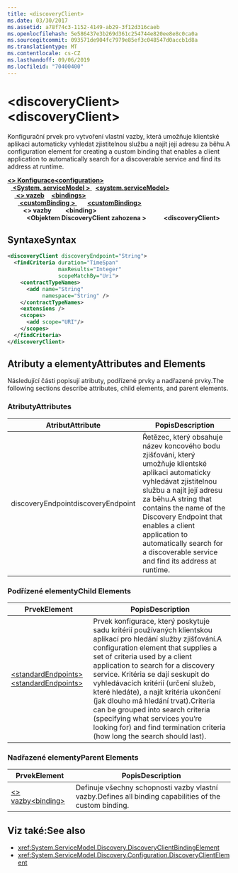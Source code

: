 ```yaml
---
title: <discoveryClient>
ms.date: 03/30/2017
ms.assetid: a78f74c3-1152-4149-ab29-3f12d316caeb
ms.openlocfilehash: 5e586437e3b269d361c254744e820ee8e8c0ca0a
ms.sourcegitcommit: 093571de904fc7979e85ef3c048547d0accb1d8a
ms.translationtype: MT
ms.contentlocale: cs-CZ
ms.lasthandoff: 09/06/2019
ms.locfileid: "70400400"
---
```

# <a name="discoveryclient"></a><span data-ttu-id="5d676-101">\<discoveryClient></span><span class="sxs-lookup"><span data-stu-id="5d676-101">\<discoveryClient></span></span>
<span data-ttu-id="5d676-102">Konfigurační prvek pro vytvoření vlastní vazby, která umožňuje klientské aplikaci automaticky vyhledat zjistitelnou službu a najít její adresu za běhu.</span><span class="sxs-lookup"><span data-stu-id="5d676-102">A configuration element for creating a custom binding that enables a client application to automatically search for a discoverable service and find its address at runtime.</span></span>  
  
<span data-ttu-id="5d676-103">[ **\<> Konfigurace**](../configuration-element.md)</span><span class="sxs-lookup"><span data-stu-id="5d676-103">[**\<configuration>**](../configuration-element.md)</span></span>\
<span data-ttu-id="5d676-104">&nbsp;&nbsp;[ **\<System. serviceModel >** ](system-servicemodel.md)</span><span class="sxs-lookup"><span data-stu-id="5d676-104">&nbsp;&nbsp;[**\<system.serviceModel>**](system-servicemodel.md)</span></span>\
<span data-ttu-id="5d676-105">&nbsp;&nbsp;&nbsp;&nbsp;[ **\<> vazeb**](bindings.md)</span><span class="sxs-lookup"><span data-stu-id="5d676-105">&nbsp;&nbsp;&nbsp;&nbsp;[**\<bindings>**](bindings.md)</span></span>\
<span data-ttu-id="5d676-106">&nbsp;&nbsp;&nbsp;&nbsp;&nbsp;&nbsp;[ **\<customBinding >** ](custombinding.md)</span><span class="sxs-lookup"><span data-stu-id="5d676-106">&nbsp;&nbsp;&nbsp;&nbsp;&nbsp;&nbsp;[**\<customBinding>**](custombinding.md)</span></span>\
<span data-ttu-id="5d676-107">&nbsp;&nbsp;&nbsp;&nbsp;&nbsp;&nbsp;&nbsp;&nbsp; **\<> vazby**</span><span class="sxs-lookup"><span data-stu-id="5d676-107">&nbsp;&nbsp;&nbsp;&nbsp;&nbsp;&nbsp;&nbsp;&nbsp;**\<binding>**</span></span>\
<span data-ttu-id="5d676-108">&nbsp;&nbsp;&nbsp;&nbsp;&nbsp;&nbsp;&nbsp;&nbsp;&nbsp;&nbsp; **\<Objektem DiscoveryClient zahozena >**</span><span class="sxs-lookup"><span data-stu-id="5d676-108">&nbsp;&nbsp;&nbsp;&nbsp;&nbsp;&nbsp;&nbsp;&nbsp;&nbsp;&nbsp;**\<discoveryClient>**</span></span>  
  
## <a name="syntax"></a><span data-ttu-id="5d676-109">Syntaxe</span><span class="sxs-lookup"><span data-stu-id="5d676-109">Syntax</span></span>  
  
```xml  
<discoveryClient discoveryEndpoint="String">
  <findCriteria duration="TimeSpan"
                maxResults="Integer"
                scopeMatchBy="Uri">
    <contractTypeNames>
      <add name="String"
           namespace="String" />
    </contractTypeNames>
    <extensions />
    <scopes>
      <add scope="URI"/>
    </scopes>
  </findCriteria>
</discoveryClient>
```  
  
## <a name="attributes-and-elements"></a><span data-ttu-id="5d676-110">Atributy a elementy</span><span class="sxs-lookup"><span data-stu-id="5d676-110">Attributes and Elements</span></span>  
 <span data-ttu-id="5d676-111">Následující části popisují atributy, podřízené prvky a nadřazené prvky.</span><span class="sxs-lookup"><span data-stu-id="5d676-111">The following sections describe attributes, child elements, and parent elements.</span></span>  
  
### <a name="attributes"></a><span data-ttu-id="5d676-112">Atributy</span><span class="sxs-lookup"><span data-stu-id="5d676-112">Attributes</span></span>  
  
|<span data-ttu-id="5d676-113">Atribut</span><span class="sxs-lookup"><span data-stu-id="5d676-113">Attribute</span></span>|<span data-ttu-id="5d676-114">Popis</span><span class="sxs-lookup"><span data-stu-id="5d676-114">Description</span></span>|  
|---------------|-----------------|  
|<span data-ttu-id="5d676-115">discoveryEndpoint</span><span class="sxs-lookup"><span data-stu-id="5d676-115">discoveryEndpoint</span></span>|<span data-ttu-id="5d676-116">Řetězec, který obsahuje název koncového bodu zjišťování, který umožňuje klientské aplikaci automaticky vyhledávat zjistitelnou službu a najít její adresu za běhu.</span><span class="sxs-lookup"><span data-stu-id="5d676-116">A string that contains the name of the Discovery Endpoint that enables a client application to automatically search for a discoverable service and find its address at runtime.</span></span>|  
  
### <a name="child-elements"></a><span data-ttu-id="5d676-117">Podřízené elementy</span><span class="sxs-lookup"><span data-stu-id="5d676-117">Child Elements</span></span>  
  
|<span data-ttu-id="5d676-118">Prvek</span><span class="sxs-lookup"><span data-stu-id="5d676-118">Element</span></span>|<span data-ttu-id="5d676-119">Popis</span><span class="sxs-lookup"><span data-stu-id="5d676-119">Description</span></span>|  
|-------------|-----------------|  
|[<span data-ttu-id="5d676-120">\<standardEndpoints></span><span class="sxs-lookup"><span data-stu-id="5d676-120">\<standardEndpoints></span></span>](standardendpoints.md)|<span data-ttu-id="5d676-121">Prvek konfigurace, který poskytuje sadu kritérií používaných klientskou aplikací pro hledání služby zjišťování.</span><span class="sxs-lookup"><span data-stu-id="5d676-121">A configuration element that supplies a set of criteria used by a client application to search for a discovery service.</span></span> <span data-ttu-id="5d676-122">Kritéria se dají seskupit do vyhledávacích kritérií (určení služeb, které hledáte), a najít kritéria ukončení (jak dlouho má hledání trvat).</span><span class="sxs-lookup"><span data-stu-id="5d676-122">Criteria can be grouped into search criteria (specifying what services you’re looking for) and find termination criteria (how long the search should last).</span></span>|  
  
### <a name="parent-elements"></a><span data-ttu-id="5d676-123">Nadřazené elementy</span><span class="sxs-lookup"><span data-stu-id="5d676-123">Parent Elements</span></span>  
  
|<span data-ttu-id="5d676-124">Prvek</span><span class="sxs-lookup"><span data-stu-id="5d676-124">Element</span></span>|<span data-ttu-id="5d676-125">Popis</span><span class="sxs-lookup"><span data-stu-id="5d676-125">Description</span></span>|  
|-------------|-----------------|  
|[<span data-ttu-id="5d676-126">\<> vazby</span><span class="sxs-lookup"><span data-stu-id="5d676-126">\<binding></span></span>](../../../misc/binding.md)|<span data-ttu-id="5d676-127">Definuje všechny schopnosti vazby vlastní vazby.</span><span class="sxs-lookup"><span data-stu-id="5d676-127">Defines all binding capabilities of the custom binding.</span></span>|  
  
## <a name="see-also"></a><span data-ttu-id="5d676-128">Viz také:</span><span class="sxs-lookup"><span data-stu-id="5d676-128">See also</span></span>

- <xref:System.ServiceModel.Discovery.DiscoveryClientBindingElement>
- <xref:System.ServiceModel.Discovery.Configuration.DiscoveryClientElement>

